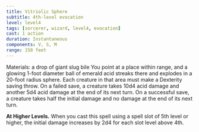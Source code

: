 ```yaml
---
title: Vitriolic Sphere
subtitle: 4th-level evocation
level: level4
tags: [sorcerer, wizard, level4, evocation]
cast: 1 action
duration: Instantaneous
components: V, S, M
range: 150 feet
---
```

Materials: a drop of giant slug bile
You point at a place within range, and a glowing 1-foot diameter ball of emerald acid streaks there and explodes in a 20-foot radius sphere. Each creature in that area must make a Dexterity saving throw. On a failed save, a creature takes 10d4 acid damage and another 5d4 acid damage at the end of its next turn. On a successful save, a creature takes half the initial damage and no damage at the end of its next turn.

**At Higher Levels.** When you cast this spell using a spell slot of 5th level or higher, the initial damage increases by 2d4 for each slot level above 4th.